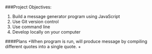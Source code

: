 ###Project Objectives:
 1. Build a message generator program using JavaScript
 2. Use Git version control
 3. Use command line
 4. Develop locally on your computer

####Plans
    +When program is run, will produce message by compiling different quotes into a single quote.
    +
